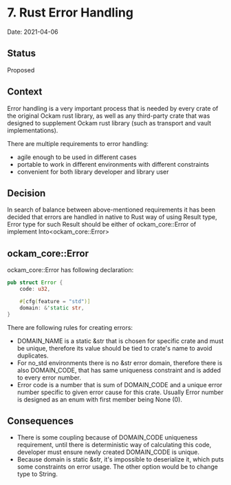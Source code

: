 # 7. Rust Error Handling

Date: 2021-04-06

## Status

Proposed

## Context

Error handling is a very important process that is needed by every crate of the original Ockam rust library, as well as any third-party crate that was designed to supplement Ockam rust library (such as transport and vault implementations).

There are multiple requirements to error handling:
  - agile enough to be used in different cases
  - portable to work in different environments with different constraints
  - convenient for both library developer and library user

## Decision

In search of balance between above-mentioned requirements it has been decided that errors are handled in native to Rust way of using Result type, Error type for such Result should be either of ockam_core::Error of implement Into<ockam_core::Error>

## ockam_core::Error

ockam_core::Error has following declaration:

```rust
pub struct Error {
    code: u32,

    #[cfg(feature = "std")]
    domain: &'static str,
}
```

There are following rules for creating errors:
  - DOMAIN_NAME is a static &str that is chosen for specific crate and must be unique, therefore its value should be tied to crate's name to avoid duplicates.
  - For no_std environments there is no &str error domain, therefore there is also DOMAIN_CODE, that has same uniqueness constraint and is added to every error number.
  - Error code is a number that is sum of DOMAIN_CODE and a unique error number specific to given error cause for this crate. Usually Error number is designed as an enum with first member being None (0).

## Consequences

  - There is some coupling because of DOMAIN_CODE uniqueness requirement, until there is deterministic way of calculating this code, developer must ensure newly created DOMAIN_CODE is unique.
  - Because domain is static &str, it's impossible to deserialize it, which puts some constraints on error usage. The other option would be to change type to String.
